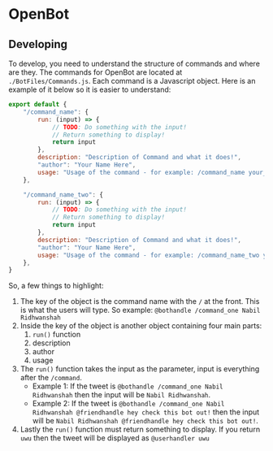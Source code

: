 # OpenBot
## Developing
To develop, you need to understand the structure of commands and where are they. The commands for OpenBot are located at `./BotFiles/Commands.js`. Each command is a Javascript object. Here is an example of it below so it is easier to understand:
```js
export default {
    "/command_name": {
        run: (input) => {
            // TODO: Do something with the input!
            // Return something to display!
            return input
        },
        description: "Description of Command and what it does!",
        "author": "Your Name Here",
        usage: "Usage of the command - for example: /command_name your_name_here"
    },

    "/command_name_two": {
        run: (input) => {
            // TODO: Do something with the input!
            // Return something to display!
            return input
        },
        description: "Description of Command and what it does!",
        "author": "Your Name Here",
        usage: "Usage of the command - for example: /command_name_two your_name_here"
    },
}
```
So, a few things to highlight:
1.  The key of the object is the command name with the `/` at the front. This is what the users will type. So example: `@bothandle /command_one Nabil Ridhwanshah`
2.  Inside the key of the object is another object containing four main parts:
    1.  `run()` function
    2.  description
    3.  author
    3.  usage
3.  The `run()` function takes the input as the parameter, input is everything after the `/command`.
    -   Example 1: If the tweet is `@bothandle /command_one Nabil Ridhwanshah` then the input will be `Nabil Ridhwanshah`.
    -   Example 2: If the tweet is `@bothandle /command_one Nabil Ridhwanshah @friendhandle hey check this bot out!` then the input will be `Nabil Ridhwanshah @friendhandle hey check this bot out!`.
4.  Lastly the `run()` function must return something to display. If you return `uwu` then the tweet will be displayed as `@userhandler uwu`